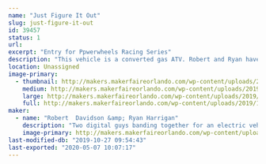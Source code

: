 ```yaml
---
name: "Just Figure It Out"
slug: just-figure-it-out
id: 39457
status: 1
url: 
excerpt: "Entry for Ppwerwheels Racing Series"
description: "This vehicle is a converted gas ATV. Robert and Ryan have 'learned while doing' for this project. Through determination and luck, this vehicle has made it as a competitor in this year's race"
location: Unassigned
image-primary:
  - thumbnail: http://makers.makerfaireorlando.com/wp-content/uploads/2019/10/profile_pic-1-150x150.jpeg
    medium: http://makers.makerfaireorlando.com/wp-content/uploads/2019/10/profile_pic-1-300x225.jpeg
    large: http://makers.makerfaireorlando.com/wp-content/uploads/2019/10/profile_pic-1-1024x768.jpeg
    full: http://makers.makerfaireorlando.com/wp-content/uploads/2019/10/profile_pic-1.jpeg
maker:
  - name: "Robert  Davidson &amp; Ryan Harrigan"
    description: "Two digital guys banding together for an electric vehicle"
    image-primary: http://makers.makerfaireorlando.com/wp-content/uploads/2019/10/profile_pic-1024x768.jpeg
last-modified-db: "2019-10-27 09:54:43"
last-exported: "2020-05-07 10:07:17"
---
```

